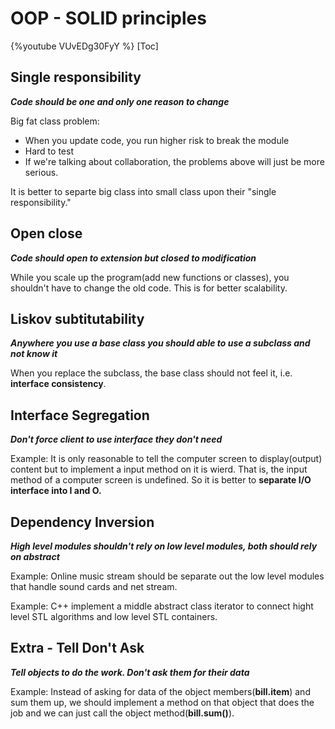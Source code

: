 OOP - SOLID principles
===
{%youtube VUvEDg30FyY %}
[Toc]

## Single responsibility 
 **_Code should be one and only one reason to change_**
 
Big fat class problem:
- When you update code, you run higher risk to break the module
- Hard to test
- If we're talking about collaboration, the problems above will just be more serious.

It is better to separte big class into small class upon their "single responsibility."
 

## Open close
**_Code should open to extension but closed to modification_**

While you scale up the program(add new functions or classes), you shouldn't have to change the old code. This is for better scalability.

## Liskov subtitutability
**_Anywhere you use a base class you should able to use a subclass and not know it_**

When you replace the subclass, the base class should not feel it, i.e. **interface consistency**.

## Interface Segregation 
**_Don't force client to use interface they don't need_**

Example: It is only reasonable to tell the computer screen to display(output) content but to implement a input method on it is wierd. That is, the input method of a computer screen is undefined. So it is better to  **separate I/O interface into I and O.**

## Dependency Inversion
**_High level modules shouldn't rely on low level modules, both should rely on abstract_**

Example: Online music stream should be separate out the low level modules that handle sound cards and net stream.

Example: C++ implement a middle abstract class iterator to connect hight level STL algorithms and low level STL containers.

## Extra - Tell Don't Ask
**_Tell objects to do the work. Don't ask them for their data_**

Example: Instead of asking for data of the object members(**bill.item**) and sum them up, we should implement a method on that object that does the job and we can just call the object method(**bill.sum()**).

